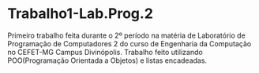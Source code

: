 # Trabalho1-Lab.Prog.2
 Primeiro trabalho feita durante o 2º período na matéria de Laboratório de Programação de Computadores 2 do curso de Engenharia da Computação no CEFET-MG Campus Divinópolis. Trabalho feito utilizando POO(Programação Orientada a Objetos) e listas encadeadas.
